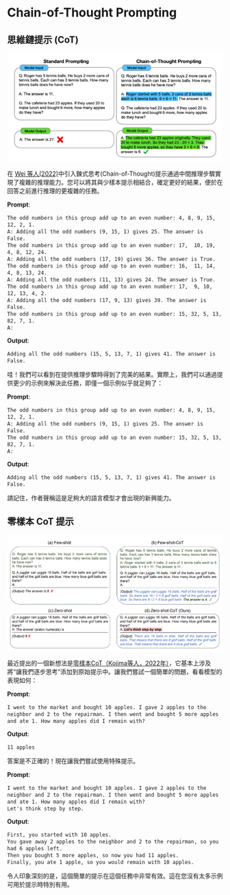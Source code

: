 # Chain-of-Thought Prompting

## 思維鏈提示 (CoT)

![](./assets/cot.webp)

在 [Wei 等人(2022)](https://arxiv.org/abs/2201.11903)中引入鍊式思考(Chain-of-Thought)提示通過中間推理步驟實現了複雜的推理能力。您可以將其與少樣本提示相結合，確定更好的結果，便於在回答之前進行推理的更複雜的任務。

**Prompt**:

```console
The odd numbers in this group add up to an even number: 4, 8, 9, 15, 12, 2, 1.
A: Adding all the odd numbers (9, 15, 1) gives 25. The answer is False.
The odd numbers in this group add up to an even number: 17,  10, 19, 4, 8, 12, 24.
A: Adding all the odd numbers (17, 19) gives 36. The answer is True.
The odd numbers in this group add up to an even number: 16,  11, 14, 4, 8, 13, 24.
A: Adding all the odd numbers (11, 13) gives 24. The answer is True.
The odd numbers in this group add up to an even number: 17,  9, 10, 12, 13, 4, 2.
A: Adding all the odd numbers (17, 9, 13) gives 39. The answer is False.
The odd numbers in this group add up to an even number: 15, 32, 5, 13, 82, 7, 1. 
A:
```

**Output**:

```console
Adding all the odd numbers (15, 5, 13, 7, 1) gives 41. The answer is False.
```

哇！我們可以看到在提供推理步驟時得到了完美的結果。實際上，我們可以通過提供更少的示例來解決此任務，即僅一個示例似乎就足夠了：


**Prompt**:

```console
The odd numbers in this group add up to an even number: 4, 8, 9, 15, 12, 2, 1.
A: Adding all the odd numbers (9, 15, 1) gives 25. The answer is False.
The odd numbers in this group add up to an even number: 15, 32, 5, 13, 82, 7, 1. 
A:
```

**Output**:

```console
Adding all the odd numbers (15, 5, 13, 7, 1) gives 41. The answer is False.
```

請記住，作者聲稱這是足夠大的語言模型才會出現的新興能力。

## 零樣本 CoT 提示

![](./assets/zero-cot.webp)

最近提出的一個新想法是[零樣本CoT（Kojima等人，2022年）](https://arxiv.org/abs/2205.11916)，它基本上涉及將“讓我們逐步思考”添加到原始提示中。讓我們嘗試一個簡單的問題，看看模型的表現如何：

**Prompt**:

```console
I went to the market and bought 10 apples. I gave 2 apples to the neighbor and 2 to the repairman. I then went and bought 5 more apples and ate 1. How many apples did I remain with?
```

**Output**:

```console
11 apples
```

答案是不正確的！現在讓我們嘗試使用特殊提示。

**Prompt**:

```console
I went to the market and bought 10 apples. I gave 2 apples to the neighbor and 2 to the repairman. I then went and bought 5 more apples and ate 1. How many apples did I remain with?
Let's think step by step.
```

**Output**:

```console
First, you started with 10 apples.
You gave away 2 apples to the neighbor and 2 to the repairman, so you had 6 apples left.
Then you bought 5 more apples, so now you had 11 apples.
Finally, you ate 1 apple, so you would remain with 10 apples.
```

令人印象深刻的是，這個簡單的提示在這個任務中非常有效。這在您沒有太多示例可用於提示時特別有用。
